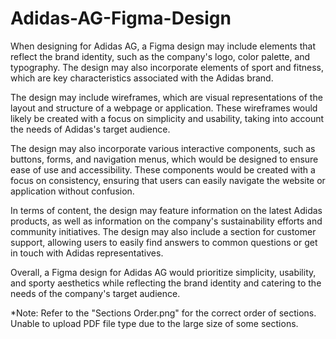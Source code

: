 # Adidas-AG-Figma-Design
When designing for Adidas AG, a Figma design may include elements that reflect the brand identity, such as the company's logo, color palette, and typography. The design may also incorporate elements of sport and fitness, which are key characteristics associated with the Adidas brand.

The design may include wireframes, which are visual representations of the layout and structure of a webpage or application. These wireframes would likely be created with a focus on simplicity and usability, taking into account the needs of Adidas's target audience.

The design may also incorporate various interactive components, such as buttons, forms, and navigation menus, which would be designed to ensure ease of use and accessibility. These components would be created with a focus on consistency, ensuring that users can easily navigate the website or application without confusion.

In terms of content, the design may feature information on the latest Adidas products, as well as information on the company's sustainability efforts and community initiatives. The design may also include a section for customer support, allowing users to easily find answers to common questions or get in touch with Adidas representatives.

Overall, a Figma design for Adidas AG would prioritize simplicity, usability, and sporty aesthetics while reflecting the brand identity and catering to the needs of the company's target audience.

*Note: Refer to the "Sections Order.png" for the correct order of sections. Unable to upload PDF file type due to the large size of some sections.
